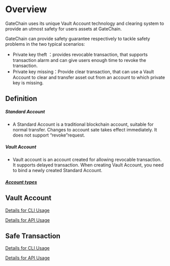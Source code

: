 # Overview

GateChain uses its unique Vault Account technology and clearing system to provide an utmost safety for users assets at GateChain. 

GateChain can provide safety  guarantee respectively to tackle  safety problems in the two typical scenarios:
- Private key theft ：provides revocable transaction, that supports transaction alarm and can give users enough time to revoke the transaction.
- Private key missing：Provide clear transaction, that can use a Vault Account to clear and transfer asset out from an account to which private key is missing.

## Definition

##### Standard Account

- A Standard Account is a traditional blockchain account, suitable for normal transfer. Changes to account sate takes effect immediately. It does not support “revoke”request. 

##### Vault Account

- Vault account is an account created for allowing revocable transaction. It supports delayed transaction. When creating Vault Account, you need to bind a newly created Standard Account.

##### [Account types](./cli/account.md)
## Vault Account
[Details for CLI Usage](./cli/vault-account.md)

[Details for API Usage](./API/vault-account.md)

## Safe Transaction

[Details for CLI Usage](./cli/revocable-tx.md)

[Details for API Usage](./API/revocable-tx.md)